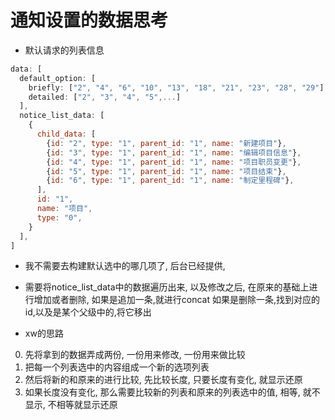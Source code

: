 # 通知设置的数据思考

- 默认请求的列表信息
```js
data: [
  default_option: [
    briefly: ["2", "4", "6", "10", "13", "18", "21", "23", "28", "29"],
    detailed: ["2", "3", "4", "5",...]
  ],
  notice_list_data: [
    {
      child_data: [
        {id: "2", type: "1", parent_id: "1", name: "新建项目"},
        {id: "3", type: "1", parent_id: "1", name: "编辑项目信息"},
        {id: "4", type: "1", parent_id: "1", name: "项目职员变更"},
        {id: "5", type: "1", parent_id: "1", name: "项目结束"},
        {id: "6", type: "1", parent_id: "1", name: "制定里程碑"},
      ],
      id: "1",
      name: "项目",
      type: "0",
    }
  ],
]
```

- 我不需要去构建默认选中的哪几项了, 后台已经提供, 
- 需要将notice_list_data中的数据遍历出来, 以及修改之后,
 在原来的基础上进行增加或者删除,
 如果是追加一条,就进行concat
 如果是删除一条,找到对应的id,以及是某个父级中的,将它移出

 - xw的思路
 0. 先将拿到的数据弄成两份, 一份用来修改, 一份用来做比较
 1. 把每一个列表选中的内容组成一个新的选项列表
 2. 然后将新的和原来的进行比较, 先比较长度, 只要长度有变化, 就显示还原
 3. 如果长度没有变化, 那么需要比较新的列表和原来的列表选中的值, 相等, 就不显示, 不相等就显示还原